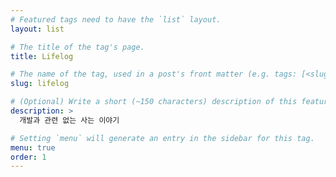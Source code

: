 ```yaml
---
# Featured tags need to have the `list` layout.
layout: list

# The title of the tag's page.
title: Lifelog

# The name of the tag, used in a post's front matter (e.g. tags: [<slug>]).
slug: lifelog

# (Optional) Write a short (~150 characters) description of this featured tag.
description: >
  개발과 관련 없는 사는 이야기

# Setting `menu` will generate an entry in the sidebar for this tag.
menu: true
order: 1
---
```

